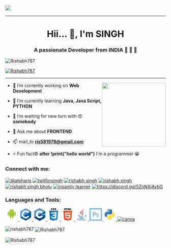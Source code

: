 <img src="https://user-images.githubusercontent.com/85503050/216779584-ca165bf4-1c25-4ea9-a523-e97e504a84ae.jpg" />
<hr>
<!-- <img src="https://user-images.githubusercontent.com/85503050/216778835-4852143f-0426-41c3-ba6d-1fe8354ff84f.jpg" /> -->
<!-- <img src="https://user-images.githubusercontent.com/85503050/216337233-115998a6-ebfb-47b4-85a4-04cbe607568f.jpg" /> -->
<h1 align="center">Hii... 👻, I'm SINGH</h1>
<h3 align="center">A passionate Developer from <b>INDIA</b> 🧡 🤍 💚</h3>
<p align="left"> <img src="https://komarev.com/ghpvc/?username=Rishabh787&label=Profile%20views&color=0e75b6&style=flat" alt="Rishabh787" /> </p>

<p align="left"> <a href="https://insanitylearner.in" target="_blank"><img
src="https://github-profile-trophy.vercel.app/?username=Rishabh787" alt="Rishabh787" /></a> </p>

<!-- <p align="left"> <a href="https://twitter.com/twitforsingh" target="blank"><img src="https://img.shields.io/twitter/follow/twitforsingh?logo=twitter&style=for-the-badge" alt="twit-for-singh" /></a> </p> -->

<hr>

<a href="https://insanitylearner.in" target="_blank"><img align="right" src="https://user-images.githubusercontent.com/85503050/216780241-1f562d33-3d0e-457f-a47e-f8eb2262d010.png" height="200" width="200" /></a>

- 🔭 I’m currently working on **Web Development**

- 🌱 I’m currently learning **Java, Java Script, PYTHON**

- 🤝 I’m waiting for new turn with 😍**somebody**

- 💬 Ask me about **FRONTEND**

- 📫 mail_to **ris581978@gmail.com**

- ⚡ Fun fact©️ **after !print("hello world")** I'm a programmer 😁

<h3 align="left">Connect with me:</h3>
<p align="left">
<a href="https://tryhackme.com/dashboard" target="_blank"><img align="center" src="https://assets.tryhackme.com/img/THMlogo.png" alt="@alpharis" height="30" width="40" /></a>
<a href="https://twitter.com/twitforsingh" target="_blank"><img align="center" src="https://raw.githubusercontent.com/rahuldkjain/github-profile-readme-generator/master/src/images/icons/Social/twitter.svg" alt="twitforsingh" height="30" width="40" /></a>
<a href="https://www.linkedin.com/in/link-with-singh/" target="_blank"><img align="center" src="https://raw.githubusercontent.com/rahuldkjain/github-profile-readme-generator/master/src/images/icons/Social/linked-in-alt.svg" alt="rishabh singh" height="30" width="40" /></a>
<a href="https://www.facebook.com/profile.php?id=100048725383387" target="_blank"><img align="center" src="https://raw.githubusercontent.com/rahuldkjain/github-profile-readme-generator/master/src/images/icons/Social/facebook.svg" alt="rishabh singh" height="30" width="40" /></a>
<a href="https://www.instagram.com/rishabh_singh_bholu/" target="_blank"><img align="center" src="https://raw.githubusercontent.com/rahuldkjain/github-profile-readme-generator/master/src/images/icons/Social/instagram.svg" alt="rishabh singh bholu" height="30" width="40" /></a>
<a href="https://www.youtube.com/c/insanity learner" target="_blank"><img align="center" src="https://raw.githubusercontent.com/rahuldkjain/github-profile-readme-generator/master/src/images/icons/Social/youtube.svg" alt="insanity learner" height="30" width="40" /></a>
<a href="https://discord.gg/PSyQwWvqYb" target="_blank"><img align="center" src="https://raw.githubusercontent.com/rahuldkjain/github-profile-readme-generator/master/src/images/icons/Social/discord.svg" alt="https://discord.gg/5ZnNXjAvbG" height="30" width="40" /></a>
</p>

<h3 align="left">Languages and Tools:</h3>
<p align="left"> <a href="#" target="_blank"> <img src="https://raw.githubusercontent.com/devicons/devicon/master/icons/android/android-original-wordmark.svg" alt="android" width="40" height="40"/> </a> 
<a href="#" target="_blank"> <img src="https://raw.githubusercontent.com/devicons/devicon/master/icons/c/c-original.svg" alt="c" width="40" height="40"/> </a>
<a href="#" target="_blank"> <img src="https://raw.githubusercontent.com/devicons/devicon/master/icons/cplusplus/cplusplus-original.svg" alt="cplusplus" width="40" height="40"/> </a> 
<a href="#" target="_blank"> <img src="https://raw.githubusercontent.com/devicons/devicon/master/icons/css3/css3-original-wordmark.svg" alt="css3" width="40" height="40"/> </a>
<a href="#" target="_blank"> <img src="https://raw.githubusercontent.com/devicons/devicon/master/icons/html5/html5-original-wordmark.svg" alt="html5" width="40" height="40"/> </a> 
<a href="#" target="_blank"> <img src="https://raw.githubusercontent.com/devicons/devicon/master/icons/java/java-original.svg" alt="java" width="40" height="40"/> </a>
<!-- <a href="#" target="_blank"> <img src="https://raw.githubusercontent.com/devicons/devicon/master/icons/oracle/oracle-original.svg" alt="oracle" width="40" height="40"/> </a>  -->
<a href="#" target="_blank"> <img src="https://raw.githubusercontent.com/devicons/devicon/master/icons/photoshop/photoshop-line.svg" alt="photoshop" width="40" height="40"/> </a> 
<a href="#" target="_blank"> <img src="https://raw.githubusercontent.com/devicons/devicon/master/icons/python/python-original.svg" alt="python" width="40" height="40"/> </a> 
<!-- <a href="#" target="_blank"> <img src="https://www.vectorlogo.zone/logos/unity3d/unity3d-icon.svg" alt="unity" width="40" height="40"/> </a> </p> -->
  <a href="#" target="_blank"> <img src="https://user-images.githubusercontent.com/85503050/218165397-7683e0e0-605e-424d-8a7d-32ca6478565a.png" alt="canva" width="60" height="40"/> </a> </p>


<p><img align="left" src="https://github-readme-stats.vercel.app/api/top-langs?username=Rishabh787&show_icons=true&locale=en&layout=compact" alt="rishabh787" /></p>

<p>&nbsp;<img align="center" src="https://github-readme-stats.vercel.app/api?username=Rishabh787&show_icons=true&locale=en" alt="Rishabh787" /></p>

<p><img align="center" src="https://github-readme-streak-stats.herokuapp.com/?user=Rishabh787&" alt="Rishabh787" /></p>
<!-- 
<p><img src="https://user-images.githubusercontent.com/85503050/211609013-1ed541f9-88e4-4874-90b4-8af24f513ea6.gif" alt="check" width="150" height="140"  /></p>
<p><img src="https://user-images.githubusercontent.com/85503050/211608046-7d9a6816-75c7-4c12-8bcb-fde701df1a51.png" alt="check"/></p>
-->
